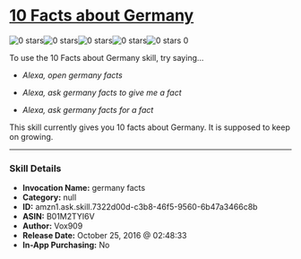 # [10 Facts about Germany](http://alexa.amazon.com/#skills/amzn1.ask.skill.7322d00d-c3b8-46f5-9560-6b47a3466c8b)
![0 stars](../../images/ic_star_border_black_18dp_1x.png)![0 stars](../../images/ic_star_border_black_18dp_1x.png)![0 stars](../../images/ic_star_border_black_18dp_1x.png)![0 stars](../../images/ic_star_border_black_18dp_1x.png)![0 stars](../../images/ic_star_border_black_18dp_1x.png) 0

To use the 10 Facts about Germany skill, try saying...

* *Alexa, open germany facts*

* *Alexa, ask germany facts to give me a fact*

* *Alexa, ask germany facts for a fact*

This skill currently gives you 10 facts about Germany. It is supposed to keep on growing.

***

### Skill Details

* **Invocation Name:** germany facts
* **Category:** null
* **ID:** amzn1.ask.skill.7322d00d-c3b8-46f5-9560-6b47a3466c8b
* **ASIN:** B01M2TYI6V
* **Author:** Vox909
* **Release Date:** October 25, 2016 @ 02:48:33
* **In-App Purchasing:** No
